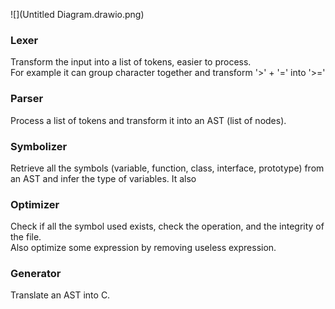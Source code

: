 ![](Untitled Diagram.drawio.png)

### Lexer
Transform the input into a list of tokens, easier to process.<br>
For example it can group character together and transform '>' + '=' into '>='

### Parser
Process a list of tokens and transform it into an AST (list of nodes).<br>

### Symbolizer
Retrieve all the symbols (variable, function, class, interface, prototype) from an AST 
and infer the type of variables. It also

### Optimizer
Check if all the symbol used exists, check the operation, and the integrity of the file.<br>
Also optimize some expression by removing useless expression.

### Generator
Translate an AST into C.
